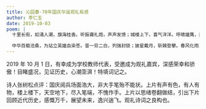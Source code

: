 ```yaml
---
title: 沁园春·70年国庆华诞观礼有感
author: 李仁玉
date: 2019-10-03
poem: |
  十里长街，如涌人潮，旗海桂香。听振聋礼炮，声声发馈；城楼上下，喜气洋洋。呼啸雄鹰，轰鸣铁甲，长剑东风巨浪彰。贺华诞，瞰彩车方阵，思绪卷翻。

  中华百载沧桑，为站立英雄血染苍。昔一穷二白，列强封锁；披星戴月，斩棘登攀。春风化雨，洗涤左霾，竞发千帆百业昌。新时代，铸复兴伟业，吾辈共襄！
---
```


2019 年 10 月 1 日，有幸成为学校教师代表，受邀成为观礼嘉宾，深感荣幸和骄傲！目睹盛况，见证历史，心潮澎湃！特填词记之。

诗人张树松点评：国庆阅兵场面浩大，非大手笔殆不能状。上片有声有色，有人有物，楼上楼下，天空地下，尽入笔端，不愧作手。上片以思绪卷翻做结，引出下片回顾近代历史，感慨万千，展望未来，逸兴遄飞。观礼诗词之良构也。
